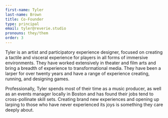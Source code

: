 ```yaml
---
first-name: Tyler
last-name: Brown
title: Co-Founder
type: principal
email: tyler@reverie.studio
pronouns: they/them
order: 3
---
```


Tyler is an artist and participatory experience designer, focused on creating a tactile and visceral experience for players in all forms of immersive environments. They have worked extensively in theater and film arts and bring a breadth of experience to transformational media. They have been a larper for over twenty years and have a range of experience creating, running, and designing games. 

Professionally, Tyler spends most of their time as a music producer, as well as an events manager locally in Boston and has found their jobs tend to cross-pollinate skill sets. Creating brand new experiences and opening up larping to those who have never experienced its joys is something they care deeply about.


